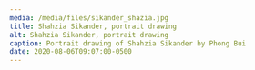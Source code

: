 ```yaml
---
media: /media/files/sikander_shazia.jpg
title: Shahzia Sikander, portrait drawing
alt: Shahzia Sikander, portrait drawing
caption: Portrait drawing of Shahzia Sikander by Phong Bui
date: 2020-08-06T09:07:00-0500
---
```

